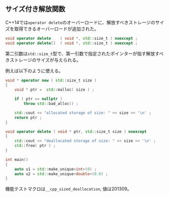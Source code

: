 ## サイズ付き解放関数

C++14では`operator delete`のオーバーロードに、解放すべきストレージのサイズを取得できるオーバーロードが追加された。

~~~c++
void operator delete    ( void *, std::size_t ) noexcept ;
void operator delete[]  ( void *, std::size_t ) noexcept ;
~~~

第二引数は`std::size_t`型で、第一引数で指定されたポインターが指す解放すべきストレージのサイズが与えられる。


例えば以下のように使える。

~~~cpp
void * operator new ( std::size_t size )
{
    void * ptr =  std::malloc( size ) ;

    if ( ptr == nullptr )
        throw std::bad_alloc() ;

    std::cout << "allocated storage of size: " << size << '\n' ;
    return ptr ;
}

void operator delete ( void * ptr, std::size_t size ) noexcept
{
    std::cout << "deallocated storage of size: " << size << '\n' ;
    std::free( ptr ) ;
}

int main()
{
    auto u1 = std::make_unique<int>(0) ;
    auto u2 = std::make_unique<double>(0.0) ;
}
~~~

機能テストマクロは`__cpp_sized_deallocation`, 値は201309。

